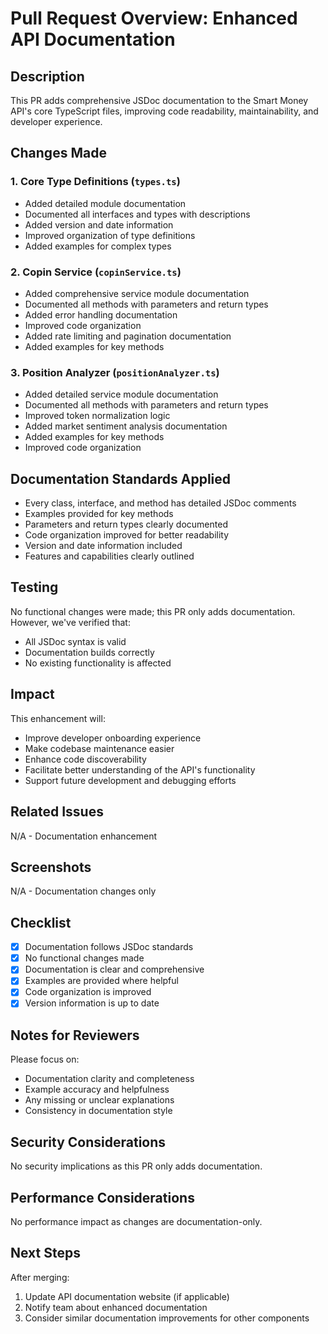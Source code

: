 # Pull Request Overview: Enhanced API Documentation

## Description
This PR adds comprehensive JSDoc documentation to the Smart Money API's core TypeScript files, improving code readability, maintainability, and developer experience.

## Changes Made
### 1. Core Type Definitions (`types.ts`)
- Added detailed module documentation
- Documented all interfaces and types with descriptions
- Added version and date information
- Improved organization of type definitions
- Added examples for complex types

### 2. Copin Service (`copinService.ts`)
- Added comprehensive service module documentation
- Documented all methods with parameters and return types
- Added error handling documentation
- Improved code organization
- Added rate limiting and pagination documentation
- Added examples for key methods

### 3. Position Analyzer (`positionAnalyzer.ts`)
- Added detailed service module documentation
- Documented all methods with parameters and return types
- Improved token normalization logic
- Added market sentiment analysis documentation
- Added examples for key methods
- Improved code organization

## Documentation Standards Applied
- Every class, interface, and method has detailed JSDoc comments
- Examples provided for key methods
- Parameters and return types clearly documented
- Code organization improved for better readability
- Version and date information included
- Features and capabilities clearly outlined

## Testing
No functional changes were made; this PR only adds documentation. However, we've verified that:
- All JSDoc syntax is valid
- Documentation builds correctly
- No existing functionality is affected

## Impact
This enhancement will:
- Improve developer onboarding experience
- Make codebase maintenance easier
- Enhance code discoverability
- Facilitate better understanding of the API's functionality
- Support future development and debugging efforts

## Related Issues
N/A - Documentation enhancement

## Screenshots
N/A - Documentation changes only

## Checklist
- [x] Documentation follows JSDoc standards
- [x] No functional changes made
- [x] Documentation is clear and comprehensive
- [x] Examples are provided where helpful
- [x] Code organization is improved
- [x] Version information is up to date

## Notes for Reviewers
Please focus on:
- Documentation clarity and completeness
- Example accuracy and helpfulness
- Any missing or unclear explanations
- Consistency in documentation style

## Security Considerations
No security implications as this PR only adds documentation.

## Performance Considerations
No performance impact as changes are documentation-only.

## Next Steps
After merging:
1. Update API documentation website (if applicable)
2. Notify team about enhanced documentation
3. Consider similar documentation improvements for other components
